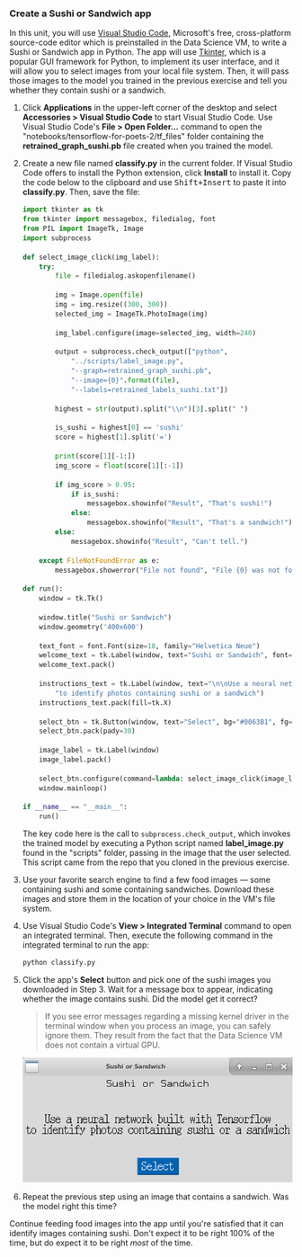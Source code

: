### Create a Sushi or Sandwich app

In this unit, you will use [Visual Studio Code](https://code.visualstudio.com/), Microsoft's free, cross-platform source-code editor which is preinstalled in the Data Science VM, to write a Sushi or Sandwich app in Python. The app will use [Tkinter](https://wiki.python.org/moin/TkInter), which is a popular GUI framework for Python, to implement its user interface, and it will allow you to select images from your local file system. Then, it will pass those images to the model you trained in the previous exercise and tell you whether they contain sushi or a sandwich.

1. Click **Applications** in the upper-left corner of the desktop and select **Accessories > Visual Studio Code** to start Visual Studio Code. Use Visual Studio Code's **File > Open Folder...** command to open the "notebooks/tensorflow-for-poets-2/tf_files" folder containing the **retrained_graph_sushi.pb** file created when you trained the model.

1. Create a new file named **classify.py** in the current folder. If Visual Studio Code offers to install the Python extension, click **Install** to install it. Copy the code below to the clipboard and use <kbd>Shift+Insert</kbd> to paste it into **classify.py**. Then, save the file:

    ```python
    import tkinter as tk
    from tkinter import messagebox, filedialog, font
    from PIL import ImageTk, Image
    import subprocess

    def select_image_click(img_label):
        try:
            file = filedialog.askopenfilename()

            img = Image.open(file)
            img = img.resize((300, 300))
            selected_img = ImageTk.PhotoImage(img)

            img_label.configure(image=selected_img, width=240)

            output = subprocess.check_output(["python",
                "../scripts/label_image.py",
                "--graph=retrained_graph_sushi.pb",
                "--image={0}".format(file),
                "--labels=retrained_labels_sushi.txt"])

            highest = str(output).split("\\n")[3].split(" ")

            is_sushi = highest[0] == 'sushi'
            score = highest[1].split('=')

            print(score[1][-1:])
            img_score = float(score[1][:-1])

            if img_score > 0.95:
                if is_sushi:
                    messagebox.showinfo("Result", "That's sushi!")
                else:
                    messagebox.showinfo("Result", "That's a sandwich!")
            else:
                messagebox.showinfo("Result", "Can't tell.")

        except FileNotFoundError as e:
            messagebox.showerror("File not found", "File {0} was not found.".format(e.filename))

    def run():
        window = tk.Tk()

        window.title("Sushi or Sandwich")
        window.geometry('400x600')

        text_font = font.Font(size=18, family="Helvetica Neue")
        welcome_text = tk.Label(window, text="Sushi or Sandwich", font=text_font)
        welcome_text.pack()

        instructions_text = tk.Label(window, text="\n\nUse a neural network built with Tensorflow\n"
            "to identify photos containing sushi or a sandwich")
        instructions_text.pack(fill=tk.X)

        select_btn = tk.Button(window, text="Select", bg="#0063B1", fg="white", width=5, height=1)
        select_btn.pack(pady=30)

        image_label = tk.Label(window)
        image_label.pack()

        select_btn.configure(command=lambda: select_image_click(image_label))
        window.mainloop()

    if __name__ == "__main__":
        run()
    ```

    The key code here is the call to ```subprocess.check_output```, which invokes the trained model by executing a Python script named **label_image.py** found in the "scripts" folder, passing in the image that the user selected. This script came from the repo that you cloned in the previous exercise.

1. Use your favorite search engine to find a few food images — some containing sushi and some containing sandwiches. Download these images and store them in the location of your choice in the VM's file system.

1. Use Visual Studio Code's **View > Integrated Terminal** command to open an integrated terminal. Then, execute the following command in the integrated terminal to run the app:

     ```bash
     python classify.py
     ```

1. Click the app's **Select** button and pick one of the sushi images you downloaded in Step 3. Wait for a message box to appear, indicating whether the image contains sushi. Did the model get it correct?

	> If you see error messages regarding a missing kernel driver in the terminal window when you process an image, you can safely ignore them. They result from the fact that the Data Science VM does not contain a virtual GPU.

    ![Selecting an image](../media/4-select-image.png)

1. Repeat the previous step using an image that contains a sandwich. Was the model right this time?

Continue feeding food images into the app until you're satisfied that it can identify images containing sushi. Don't expect it to be right 100% of the time, but do expect it to be right *most* of the time.